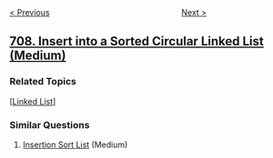 <!--|This file generated by command(leetcode description); DO NOT EDIT.    |-->
<!--+----------------------------------------------------------------------+-->
<!--|@author    openset <openset.wang@gmail.com>                           |-->
<!--|@link      https://github.com/openset                                 |-->
<!--|@home      https://github.com/openset/leetcode                        |-->
<!--+----------------------------------------------------------------------+-->

[< Previous](../design-linked-list "Design Linked List")
　　　　　　　　　　　　　　　　
[Next >](../to-lower-case "To Lower Case")

## [708. Insert into a Sorted Circular Linked List (Medium)](https://leetcode.com/problems/insert-into-a-sorted-circular-linked-list "循环有序列表的插入")



### Related Topics
  [[Linked List](../../tag/linked-list/README.md)]

### Similar Questions
  1. [Insertion Sort List](../insertion-sort-list) (Medium)
